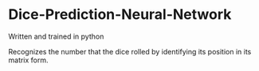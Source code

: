 # Dice-Prediction-Neural-Network

Written and trained in python

Recognizes the number that the dice rolled by identifying its position in its matrix form.
